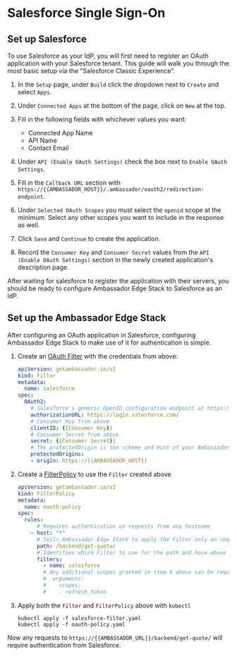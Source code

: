 # Salesforce Single Sign-On

## Set up Salesforce

To use Salesforce as your IdP, you will first need to register an OAuth application with your Salesforce tenant. This guide will walk you through the most basic setup via the "Salesforce Classic Experience".

1. In the `Setup` page, under `Build` click the dropdown next to `Create` and select `Apps`.
2. Under `Connected Apps` at the bottom of the page, click on `New` at the top.
3. Fill in the following fields with whichever values you want:

    - Connected App Name
    - API Name
    - Contact Email

4. Under `API (Enable OAuth Settings)` check the box next to `Enable OAuth Settings`.
5. Fill in the `Callback URL` section with `https://{{AMBASSADOR_HOST}}/.ambassador/oauth2/redirection-endpoint`.
6. Under `Selected OAuth Scopes` you must select the `openid` scope at the minimum. Select any other scopes you want to include in the response as well.
7. Click `Save` and `Continue` to create the application.
8. Record the `Consumer Key` and `Consumer Secret` values from the `API (Enable OAuth Settings)` section in the newly created application's description page.

After waiting for salesforce to register the application with their servers, you should be ready to configure Ambassador Edge Stack to Salesforce as an IdP.

## Set up the Ambassador Edge Stack

After configuring an OAuth application in Salesforce, configuring Ambassador Edge Stack to make use of it for authentication is simple.

1. Create an [OAuth Filter](../../../topics/using/filters/oauth2) with the credentials from above:

    ```yaml
    apiVersion: getambassador.io/v2
    kind: Filter
    metadata:
      name: salesforce
    spec:
      OAuth2:
        # Salesforce's generic OpenID configuration endpoint at https://login.salesforce.com/ will work but you can also use your custom Salesforce domain i.e.: http://datawire.my.salesforce.com
        authorizationURL: https://login.salesforce.com/
        # Consumer Key from above
        clientID: {{Consumer Key}}
        # Consumer Secret from above
        secret: {{Consumer Secret}}
        # The protectedOrigin is the scheme and Host of your Ambassador endpoint
        protectedOrigins:
        - origin: https://{{AMBASSADOR_HOST}}
    ```

2. Create a [FilterPolicy](../../../topics/using/filters/) to use the `Filter` created above

    ```yaml
    apiVersion: getambassador.io/v2
    kind: FilterPolicy
    metadata:
      name: oauth-policy
    spec:
      rules:
          # Requires authentication on requests from any hostname
        - host: "*"
          # Tells Ambassador Edge Stack to apply the Filter only on request to the quote /backend/get-quote/ endpoint
          path: /backend/get-quote/
          # Identifies which Filter to use for the path and hose above
          filters:
            - name: salesforce
            # Any additional scopes granted in step 6 above can be requested with the arguments field
            #  arguments:
            #    scopes:
            #    - refresh_token

    ```

3. Apply both the `Filter` and `FilterPolicy` above with `kubectl`

    ```
    kubectl apply -f salesforce-filter.yaml
    kubectl apply -f oauth-policy.yaml
    ```

Now any requests to `https://{{AMBASSADOR_URL}}/backend/get-quote/` will require authentication from Salesforce.
